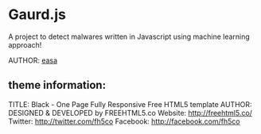 
# Gaurd.js

A project to detect malwares written in Javascript using machine learning approach!

AUTHOR: [easa](https://github.com/easa)

## theme information: 

TITLE: 
Black - One Page Fully Responsive Free HTML5 template
AUTHOR:
DESIGNED & DEVELOPED by FREEHTML5.co
Website: http://freehtml5.co/
Twitter: http://twitter.com/fh5co
Facebook: http://facebook.com/fh5co